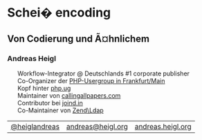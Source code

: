 # Schei&#xfffd; encoding
## Von Codierung und Ã¤hnlichem



<h3>Andreas Heigl</h3>
<ul style="list-style-type:none;">
<li>Workflow-Integrator @ Deutschlands #1 corporate publisher</li>
<li>Co-Organizer der <a href="http://phpugffm.de">PHP-Usergroup in Frankfurt/Main</a></li>
<li>Kopf hinter <a href="http://php.ug">php.ug</a></li>
<li>Maintainer von <a href="https://callingallpapers.com">callingallpapers.com</a></li>
<li>Contributor bei <a href="https://joind.in">joind.in</a></li>
<li>Co-Maintainer von <a href="https://github.com/zendframework/zend-ldap">Zend\Ldap</a></li>
</ul>
<table>
<tr><td style="text-align:left;">
<a href="https://twitter.com/heiglandreas">@heiglandreas</a></td>
<td style="text-align:center;"><a href="mailto:andreas@heigl.org">andreas@heigl.org</a></td>
<td style="text-align:right;"><a href="http://andreas.heigl.org">andreas.heigl.org</a></td>
</td></tr></table>